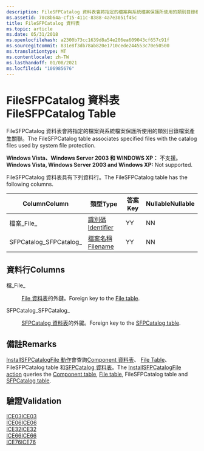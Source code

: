 ```yaml
---
description: FileSFPCatalog 資料表會將指定的檔案與系統檔案保護所使用的類別目錄檔案產生關聯。
ms.assetid: 70c8b64a-cf15-411c-8388-4a7e3051f45c
title: FileSFPCatalog 資料表
ms.topic: article
ms.date: 05/31/2018
ms.openlocfilehash: a2300b73cc1639d8a54e206ea609043cf657c91f
ms.sourcegitcommit: 831e8f3db78ab820e1710cede244553c70e50500
ms.translationtype: MT
ms.contentlocale: zh-TW
ms.lasthandoff: 01/08/2021
ms.locfileid: "106985676"
---
```

# <a name="filesfpcatalog-table"></a><span data-ttu-id="1e222-103">FileSFPCatalog 資料表</span><span class="sxs-lookup"><span data-stu-id="1e222-103">FileSFPCatalog Table</span></span>

<span data-ttu-id="1e222-104">FileSFPCatalog 資料表會將指定的檔案與系統檔案保護所使用的類別目錄檔案產生關聯。</span><span class="sxs-lookup"><span data-stu-id="1e222-104">The FileSFPCatalog table associates specified files with the catalog files used by system file protection.</span></span>

<span data-ttu-id="1e222-105">**Windows Vista、Windows Server 2003 和 WINDOWS XP：** 不支援。</span><span class="sxs-lookup"><span data-stu-id="1e222-105">**Windows Vista, Windows Server 2003 and Windows XP:** Not supported.</span></span>

<span data-ttu-id="1e222-106">FileSFPCatalog 資料表具有下列資料行。</span><span class="sxs-lookup"><span data-stu-id="1e222-106">The FileSFPCatalog table has the following columns.</span></span>



| <span data-ttu-id="1e222-107">Column</span><span class="sxs-lookup"><span data-stu-id="1e222-107">Column</span></span>       | <span data-ttu-id="1e222-108">類型</span><span class="sxs-lookup"><span data-stu-id="1e222-108">Type</span></span>                         | <span data-ttu-id="1e222-109">答案</span><span class="sxs-lookup"><span data-stu-id="1e222-109">Key</span></span> | <span data-ttu-id="1e222-110">Nullable</span><span class="sxs-lookup"><span data-stu-id="1e222-110">Nullable</span></span> |
|--------------|------------------------------|-----|----------|
| <span data-ttu-id="1e222-111">檔案\_</span><span class="sxs-lookup"><span data-stu-id="1e222-111">File\_</span></span>       | [<span data-ttu-id="1e222-112">識別碼</span><span class="sxs-lookup"><span data-stu-id="1e222-112">Identifier</span></span>](identifier.md) | <span data-ttu-id="1e222-113">Y</span><span class="sxs-lookup"><span data-stu-id="1e222-113">Y</span></span>   | <span data-ttu-id="1e222-114">N</span><span class="sxs-lookup"><span data-stu-id="1e222-114">N</span></span>        |
| <span data-ttu-id="1e222-115">SFPCatalog\_</span><span class="sxs-lookup"><span data-stu-id="1e222-115">SFPCatalog\_</span></span> | [<span data-ttu-id="1e222-116">檔案名稱</span><span class="sxs-lookup"><span data-stu-id="1e222-116">Filename</span></span>](filename.md)     | <span data-ttu-id="1e222-117">Y</span><span class="sxs-lookup"><span data-stu-id="1e222-117">Y</span></span>   | <span data-ttu-id="1e222-118">N</span><span class="sxs-lookup"><span data-stu-id="1e222-118">N</span></span>        |



 

## <a name="columns"></a><span data-ttu-id="1e222-119">資料行</span><span class="sxs-lookup"><span data-stu-id="1e222-119">Columns</span></span>

<dl> <dt>

<span data-ttu-id="1e222-120"><span id="File_"></span><span id="file_"></span><span id="FILE_"></span>檔\_</span><span class="sxs-lookup"><span data-stu-id="1e222-120"><span id="File_"></span><span id="file_"></span><span id="FILE_"></span>File\_</span></span>
</dt> <dd>

<span data-ttu-id="1e222-121">[File 資料表](file-table.md)的外鍵。</span><span class="sxs-lookup"><span data-stu-id="1e222-121">Foreign key to the [File table](file-table.md).</span></span>

</dd> <dt>

<span data-ttu-id="1e222-122"><span id="SFPCatalog_"></span><span id="sfpcatalog_"></span><span id="SFPCATALOG_"></span>SFPCatalog\_</span><span class="sxs-lookup"><span data-stu-id="1e222-122"><span id="SFPCatalog_"></span><span id="sfpcatalog_"></span><span id="SFPCATALOG_"></span>SFPCatalog\_</span></span>
</dt> <dd>

<span data-ttu-id="1e222-123">[SFPCatalog 資料表](sfpcatalog-table.md)的外鍵。</span><span class="sxs-lookup"><span data-stu-id="1e222-123">Foreign key to the [SFPCatalog table](sfpcatalog-table.md).</span></span>

</dd> </dl>

## <a name="remarks"></a><span data-ttu-id="1e222-124">備註</span><span class="sxs-lookup"><span data-stu-id="1e222-124">Remarks</span></span>

<span data-ttu-id="1e222-125">[InstallSFPCatalogFile 動作](installsfpcatalogfile-action.md)會查詢[Component 資料表](component-table.md)、 [File Table](file-table.md)、FileSFPCatalog table 和[SFPCatalog 資料表](sfpcatalog-table.md)。</span><span class="sxs-lookup"><span data-stu-id="1e222-125">The [InstallSFPCatalogFile action](installsfpcatalogfile-action.md) queries the [Component table](component-table.md), [File table](file-table.md), FileSFPCatalog table and [SFPCatalog table](sfpcatalog-table.md).</span></span>

## <a name="validation"></a><span data-ttu-id="1e222-126">驗證</span><span class="sxs-lookup"><span data-stu-id="1e222-126">Validation</span></span>

<dl>

[<span data-ttu-id="1e222-127">ICE03</span><span class="sxs-lookup"><span data-stu-id="1e222-127">ICE03</span></span>](ice03.md)  
[<span data-ttu-id="1e222-128">ICE06</span><span class="sxs-lookup"><span data-stu-id="1e222-128">ICE06</span></span>](ice06.md)  
[<span data-ttu-id="1e222-129">ICE32</span><span class="sxs-lookup"><span data-stu-id="1e222-129">ICE32</span></span>](ice32.md)  
[<span data-ttu-id="1e222-130">ICE66</span><span class="sxs-lookup"><span data-stu-id="1e222-130">ICE66</span></span>](ice66.md)  
[<span data-ttu-id="1e222-131">ICE76</span><span class="sxs-lookup"><span data-stu-id="1e222-131">ICE76</span></span>](ice76.md)  
</dl>

 

 



